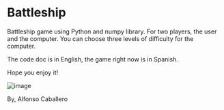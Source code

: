 # Battleship
Battleship game using Python and numpy library.
For two players, the user and the computer.
You can choose three levels of difficulty for the computer. 

The code doc is in English, the game right now is in Spanish.

Hope you enjoy it!

![image](https://github.com/Alfonso-Caballero/Battleship/assets/135018165/3967de31-dfea-4611-81d0-d990e0759e4e)


By, 
Alfonso Caballero
